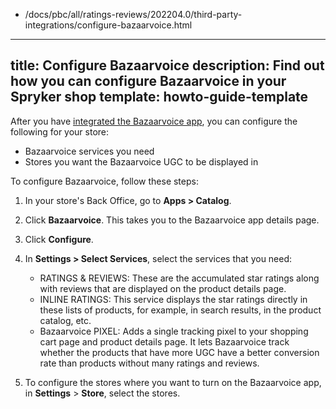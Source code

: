   - /docs/pbc/all/ratings-reviews/202204.0/third-party-integrations/configure-bazaarvoice.html
---
title: Configure Bazaarvoice
description: Find out how you can configure Bazaarvoice in your Spryker shop
template: howto-guide-template 
---

After you have [integrated the Bazaarvoice app](/docs/pbc/all/ratings-reviews/{{site.version}}/third-party-integrations/integrate-bazaarvoice.html), you can configure the following for your store:
- Bazaarvoice services you need
- Stores you want the Bazaarvoice UGC to be displayed in

To configure Bazaarvoice, follow these steps:

1. In your store's Back Office, go to **Apps > Catalog**.
2. Click **Bazaarvoice**. This takes you to the Bazaarvoice app details page.
3. Click **Configure**.
4. In **Settings > Select Services**, select the services that you need:
   - RATINGS & REVIEWS: These are the accumulated star ratings along with reviews that are displayed on the product details page.
   <!---- QUESTIONS & ANSWERS:--> 
   - INLINE RATINGS: This service displays the star ratings directly in these lists of products, for example, in search results, in the product catalog, etc.
   - Bazaarvoice PIXEL: Adds a single tracking pixel to your shopping cart page and product details page. It lets Bazaarvoice track whether the products that have more UGC have a better conversion rate than products without many ratings and reviews.

5. To configure the stores where you want to turn on the Bazaarvoice app, in **Settings** > **Store**, select the stores.
